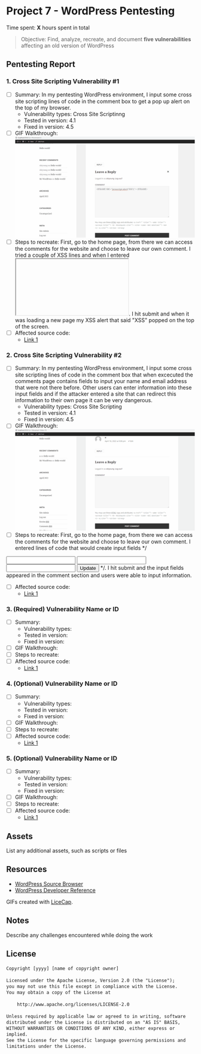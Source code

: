 # Project 7 - WordPress Pentesting

Time spent: **X** hours spent in total

> Objective: Find, analyze, recreate, and document **five vulnerabilities** affecting an old version of WordPress

## Pentesting Report

### 1. Cross Site Scripting Vulnerability #1
  - [ ] Summary: In my pentesting WordPress environment, I input some cross site scripting lines of code in the comment box to get a pop up alert on the top of my browser.
    - Vulnerability types: Cross Site Scriptinng 
    - Tested in version: 4.1
    - Fixed in version: 4.5
  - [ ] GIF Walkthrough: <img src="xss.java.wp.gif" alt="XSS Vulnerability #1">
  - [ ] Steps to recreate: First, go to the home page, from there we can access the comments for the website and choose to leave our own comment. 
I tried a couple of XSS lines and when I entered <IFRAME SRC="javascript:alert('XSS');"></IFRAME>.
I hit submit and when it was loading a new page my XSS alert that said "XSS" popped on the top of the screen.
  - [ ] Affected source code:
    - [Link 1](https://core.trac.wordpress.org/browser/tags/version/src/source_file.php)
### 2. Cross Site Scripting Vulnerability #2
  - [ ] Summary: In my pentesting WordPress environment, I input some cross site scripting lines of code in the comment box that when excecuted the comments page contains fields to input your name and email address that were not there before. Other users can enter information into these input fields and if the attacker entered a site that can redirect this information to their own page it can be very dangerous.
    - Vulnerability types: Cross Site Scripting
    - Tested in version: 4.1 
    - Fixed in version: 4.5 
  - [ ] GIF Walkthrough: <img src="xss.wp2.gif" alt="XSS Vulnerability #2">
  - [ ] Steps to recreate: First, go to the home page, from there we can access the comments for the website and choose to leave our own comment. 
I entered lines of code that would create input fields 
*/<form action="/url/profile.php" method="post">
<input type="text" name="firstname"/>
<input type="text" name="lastname"/>
<br/>
<input type="text" name="email"/>
<input type="submit" name="submit" value="Update"/>
</form>*/. I hit submit and the input fields appeared in the comment section and users were able to input information.

  - [ ] Affected source code:
    - [Link 1](https://core.trac.wordpress.org/browser/tags/version/src/source_file.php)
### 3. (Required) Vulnerability Name or ID
  - [ ] Summary: 
    - Vulnerability types:
    - Tested in version:
    - Fixed in version: 
  - [ ] GIF Walkthrough: 
  - [ ] Steps to recreate: 
  - [ ] Affected source code:
    - [Link 1](https://core.trac.wordpress.org/browser/tags/version/src/source_file.php)
### 4. (Optional) Vulnerability Name or ID
  - [ ] Summary: 
    - Vulnerability types:
    - Tested in version:
    - Fixed in version: 
  - [ ] GIF Walkthrough: 
  - [ ] Steps to recreate: 
  - [ ] Affected source code:
    - [Link 1](https://core.trac.wordpress.org/browser/tags/version/src/source_file.php)
### 5. (Optional) Vulnerability Name or ID
  - [ ] Summary: 
    - Vulnerability types:
    - Tested in version:
    - Fixed in version: 
  - [ ] GIF Walkthrough: 
  - [ ] Steps to recreate: 
  - [ ] Affected source code:
    - [Link 1](https://core.trac.wordpress.org/browser/tags/version/src/source_file.php) 

## Assets

List any additional assets, such as scripts or files

## Resources

- [WordPress Source Browser](https://core.trac.wordpress.org/browser/)
- [WordPress Developer Reference](https://developer.wordpress.org/reference/)

GIFs created with [LiceCap](http://www.cockos.com/licecap/).

## Notes

Describe any challenges encountered while doing the work

## License

    Copyright [yyyy] [name of copyright owner]

    Licensed under the Apache License, Version 2.0 (the "License");
    you may not use this file except in compliance with the License.
    You may obtain a copy of the License at

        http://www.apache.org/licenses/LICENSE-2.0

    Unless required by applicable law or agreed to in writing, software
    distributed under the License is distributed on an "AS IS" BASIS,
    WITHOUT WARRANTIES OR CONDITIONS OF ANY KIND, either express or implied.
    See the License for the specific language governing permissions and
    limitations under the License.
